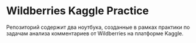 # Wildberries Kaggle Practice

Репозиторий содержит два ноутбука, созданные в рамках практики по задачам анализа комментариев от Wildberries на платформе Kaggle.
